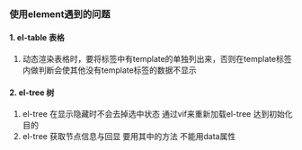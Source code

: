 ### 使用element遇到的问题

#### 1. el-table  表格

1. 动态渲染表格时，要将<el-table-column></el-table-column>标签中有template的单独列出来，否则在template标签内做判断会使其他没有template标签的数据不显示



#### 2. el-tree  树

1. el-tree  在显示隐藏时不会去掉选中状态  通过vif来重新加载el-tree   达到初始化目的
2. el-tree  获取节点信息与回显 要用其中的方法  不能用data属性


